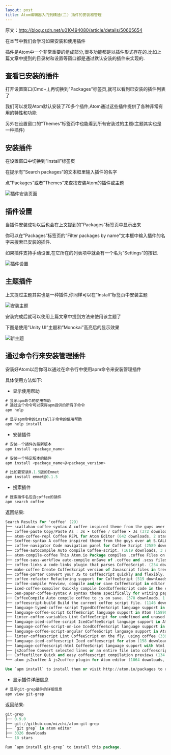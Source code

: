 ```yaml
---
layout: post
title: Atom编辑器入门到精通(二) 插件的安装和管理
---
```

原文：http://blog.csdn.net/u010494080/article/details/50605654

在本节中我们会学习如果安装和使用插件

插件是Atom中一个非常重要的组成部分,很多功能都是以插件形式存在的.比如上篇文章中提到的目录树和设置等窗口都是通过默认安装的插件来实现的.

## 查看已安装的插件

打开设置窗口(Cmd+,),再切换到”Packages”标签页,就可以看到已安装的插件列表了

我们可以发现Atom默认安装了70多个插件,Atom通过这些插件提供了各种非常有用的特性和功能

另外在设置窗口的”Themes”标签页中也能看到所有安装过的主题(主题其实也是一种插件)

## 安装插件

在设置窗口中切换到”Install”标签页

在提示有”Search packages”的文本框里输入插件的名字

点”Packages”或者”Themes”来查找安装Atom的插件或主题

![插件安装页面](..\images\Atom\packages-install.png)

## 插件设置

当插件安装成功以后也会在上文提到的”Packages”标签页中显示出来

你可以在”Packages”标签页的”Filter packages by name”文本框中输入插件的名字来搜索已安装的插件.

如果插件支持手动设置,在它所在的列表项中就会有一个名为”Settings”的按钮.

![插件设置](..\images\Atom\package-specific-settings.png)

## 主题插件

上文提过主题其实也是一种插件,你同样可以在”Install”标签页中安装主题

![安装主题](..\images\Atom\themes.png)

安装完成后就可以使用上篇文章中提到方法来使用该主题了

下图是使用”Unity UI”主题和”Monokai”高亮后的显示效果

![新主题](..\images\Atom\unity-theme.png)

## 通过命令行来安装管理插件

安装好Atom以后你可以通过在命令行中使用apm命令来安装管理插件

具体使用方法如下:

* 显示使用帮助

```a
# 显示apm命令的使用帮助
# 通过这个命令可以获得apm提供的所有子命令
apm help

# 显示apm命令的install子命令的使用帮助
apm help install
```

* 安装插件

```a
# 安装一个插件的最新版本
apm install <package_name>

# 安装一个特定版本的插件
apm install <package_name>@<package_version>

# 比如要安装0.1.5版的Emmet
apm install emmet@0.1.5
```

* 搜索插件

```a
# 搜索插件名包含coffee的插件
apm search coffee
```

返回结果:

```a
Search Results For 'coffee' (29)
├── scallahan-coffee-syntax A coffee inspired theme from the guys over at S.CALLAHAN (35 downloads, 0 stars)
├── coffee-paste Copy/Paste As : Js ➤ Coffee / Coffee ➤ Js (372 downloads, 3 stars)
├── atom-coffee-repl Coffee REPL for Atom Editor (642 downloads, 2 stars)
├── Scoffee-syntax A coffee inspired theme from the guys over at S.CALLAHAN (30 downloads, 0 stars)
├── coffee-navigator Code navigation panel for Coffee Script (2589 downloads, 18 stars)
├── coffee-autocompile Auto compile Coffee-script. (1619 downloads, 3 stars)
├── atom-compile-coffee This Atom.io Package compiles .coffee Files on save to .js files. (myJavascript.coffee -> myJavascript.js) (1666 downloads, 6 stars)
├── coffee-sass-workflow auto-compile onSave of .coffee and .scss files (OSX maybe unix and linux too) (146 downloads, 2 stars)
├── coffee-links a code-links plugin that parses CoffeeScript. (254 downloads, 6 stars)
├── make-coffee Create CoffeeScript version of Javascript files in tree view (263 downloads, 1 star)
├── coffee-porter Convert your JS to Coffescript quickly and flexibly. (325 downloads, 2 stars)
├── coffee-refactor Refactoring support for CoffeeScript (519 downloads, 3 stars)
├── coffee-compile Preview, compile and/or save CoffeeScript in editor to Javascript (16173 downloads, 47 stars)
├── iced-coffee-compiler Quickly compile IcedCoffeeScript code in the editor to JavaScript (88 downloads, 1 star)
├── pen-paper-coffee-syntax A syntax theme specifically for writing papers in markdown. Featuring a paper like color scheme and increased font-size for headings (10210 downloads, 56 stars)
├── CoffeeCompile Auto compile coffee to js on save. (378 downloads, 1 star)
├── coffeescript-build Build the current coffee script file. (1146 downloads, 5 stars)
├── language-typed-coffee-script TypedCoffeeScript language support in Atom (290 downloads, 0 stars)
├── language-coffee-script CoffeeScript language support in Atom (158909 downloads, 25 stars)
├── linter-coffee-variables Lint CoffeeScript for undefined and unused variables (213 downloads, 1 star)
├── language-iced-coffee-script IcedCoffeeScript language support in Atom (361 downloads, 2 stars)
├── language-coffee-script-on-ice IcedCoffeeScript language support in Atom (49 downloads, 0 stars)
├── language-coffee-script-angular CoffeeScript language support in Atom for Angular Developers (2138 downloads, 7 stars)
├── linter-coffeescript Lint CoffeeScript on the fly, using coffee (3391 downloads, 14 stars)
├── language-iced-coffeescript Iced coffeescript for atom (158 downloads, 1 star)
├── language-coffeescript-html CoffeeScript language support with html in Atom (293 downloads, 1 star)
├── js2coffee Convert selected lines or an entire file into coffeescript. (1999 downloads, 11 stars)
├── Coffeefilter Quick and easy coffeescript compilation previews (134 downloads, 1 star)
└── atom-js2coffee A js2coffee plugin for Atom editor (1064 downloads, 0 stars)

Use `apm install` to install them or visit http://atom.io/packages to read more about them.
```

* 显示插件详细信息

```a
# 显示git-grep插件的详细信息
apm view git-grep
```

返回结果:

```a
git-grep
├── 0.9.0
├── git://github.com/mizchi/atom-git-grep
├── `git grep` in atom editor
├── 3326 downloads
└── 18 stars

Run `apm install git-grep` to install this package.
```
